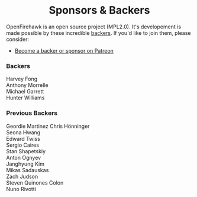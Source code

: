 <h1 align="center">Sponsors &amp; Backers</h1>

OpenFirehawk is an open source project (MPL2.0).  It's developement is made possible by these incredible [backers](https://github.com/firehawkvfx/openfirehawk/blob/master/BACKERS.md). If you'd like to join them, please consider:

- [Become a backer or sponsor on Patreon](https://www.patreon.com/openfirehawk)

### Backers

Harvey Fong  
Anthony Morrelle  
Michael Garrett  
Hunter Williams

### Previous Backers

Geordie Martinez
Chris Hönninger  
Seona Hwang  
Edward Twiss  
Sergio Caires  
Stan Shapetskiy  
Anton Ognyev  
Janghyung Kim  
Mikas Sadauskas  
Zach Judson  
Steven Quinones Colon  
Nuno Rivotti  

<!--stackedit_data:
eyJoaXN0b3J5IjpbNDk2NjgwMjc5LDQ3NzU4NzY0NiwtMTIwOT
M2MTI2MywtNTIzNzI5OTMwLC0xMTI3Mjg0MjUwLC0zNjA2NDcz
OTcsMTQyMTI4MzIyNywxNTU1NzM0NzA1LDEzNjg1NzE0OTUsOT
c3MDgzODA1LDE0NTQwMjA4MDJdfQ==
-->